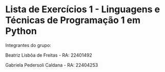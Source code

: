 # Lista de Exercícios 1 - Linguagens e Técnicas de Programação 1 em Python


Integrantes do grupo:

Beatriz Lisbôa de Freitas - RA: 22401492

Gabriela Pedersoli Caldana - RA: 22404253
